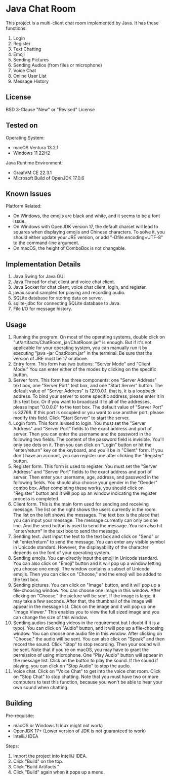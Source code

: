 # Java Chat Room
This project is a multi-client chat room implemented by Java. It has these functions: 
1. Login
2. Register
3. Text Chatting
4. Emoji
5. Sending Pictures
6. Sending Audios (from files or microphone)
7. Voice Chat
8. Online User List
9. Message History

## License
BSD 3-Clause "New" or "Revised" License

## Tested on
Operating System:
- macOS Ventura 13.2.1
- Windows 11 22H2

Java Runtime Environment:
- GraalVM CE 22.3.1
- Microsoft Build of OpenJDK 17.0.6

## Known Issues
Platform Related:
- On Windows, the emojis are black and white, and it seems to be a font issue.
- On Windows with OpenJDK version 17, the default charset will lead to squares when displaying emojis and Chinese characters. To solve it, you should either update your JRE version, or add "-Dfile.encoding=UTF-8" to the command-line argument.
- On macOS, the height of ComboBox is not changable. 

## Implementation Details
1. Java Swing for Java GUI
2. Java Thread for chat client and voice chat client.
3. Java Socket for chat client, voice chat client, login, and register.
4. javax.sound.sampled for playing and recording audio.
5. SQLite database for storing data on server.
6. sqlite-jdbc for connecting SQLite database to Java.
7. File I/O for message history.

## Usage
1. Running the program. On most of the operating systems, double click on "ut/artifacts/ChatRoom_jar/ChatRoom.jar" is enough. But if it's not applicable for your operating system, you can manually run it by executing "java -jar ChatRoom.jar" in the terminal. Be sure that the version of JRE must be 17 or above.
2. Entry form. This form has two buttons: "Server Mode" and "Client Mode." You can enter either of the modes by clicking on the specific button.
3. Server form. This form has three components: one "Server Address" text box, one "Server Port" text box, and one "Start Server" button. The default value of "Server Address" is 127.0.0.1, that is, it is a loopback address. To bind your server to some specific address, please enter it in this text box. Or if you want to broadcast it to all of the addresses, please input "0.0.0.0" to the text box. The default value of "Server Port" is 32768. If this port is occupied or you want to use another port, please modify this field. Click "Start Server" to start the server.
4. Login form. This form is used to login. You must set the "Server Address" and "Server Port" fields to the exact address and port of server. Then you can enter the username and the password in the following two fields. The content of the password field is invisible. You'll only see dots on it. Then you can click on "Login" button or hit the "enter/return" key on the keyboard, and you'll be in "Client" form. If you don't have an account, you can register one after clicking the "Register" button.
5. Register form. This form is used to register. You must set the "Server Address" and "Server Port" fields to the exact address and port of server. Then enter your username, age, address, and password in the following fields. You should also choose your gender in the "Gender" combo box. After completing these works, you should click on "Register" button and it will pop up an window indicating the register process is completed.
6. Client form. This is the main form used for sending and receiving message. The list on the right shows the users currently in the room. The list on the left shows the messages. The text box is the place that you can input your message. The message currently can only be one line. And the send button is used to send the message. You can also hit "enter/return" in the text box to send the message.
7. Sending text. Just input the text to the text box and click on "Send" or hit "enter/return" to send the message. You can enter any visible symbol in Unicode standard. However, the displayability of the character depends on the font of your operating system.
8. Sending emojis. You can directly input the emoji in Unicode standard. You can also click on "Emoji" button and it will pop up a window letting you choose one emoji. The window contains a subset of Unicode emojis. Then you can click on "Choose," and the emoji will be added to the text box.
9. Sending pictures. You can click on "Image" button, and it will pop up a file-choosing window. You can choose one image in this window. After clicking on "Choose," the picture will be sent. If the image is large, it may take a few seconds. After that, the thumbnail of the image will appear in the message list. Click on the image and it will pop up one "Image Viewer." This enables you to view the full sized image and you can change the size of this window.
10. Sending audios (sending videos in the requirement but I doubt if it is a typo). You can click on "Audio" button, and it will pop up a file-choosing window. You can choose one audio file in this window. After clicking on "Choose," the audio will be sent. You can also click on "Speak" and then record the sound. Click "Stop" to stop recording. Then your sound will be sent. Note that if you're on macOS, you may have to grant the permission of using microphone. One "Play Audio" button will appear in the message list. Click on the button to play the sound. If the sound if playing, you can click on "Stop Audio" to stop the audio.
11. Voice chat. Click on "Voice Chat" to get into the voice chat room. Click on "Stop Chat" to stop chatting. Note that you must have two or more computers to test this function, because you won't be able to hear your own sound when chatting.

## Building
Pre-requisite:
- macOS or Windows (Linux might not work)
- OpenJDK 17+ (Lower version of JDK is not guaranteed to work)
- IntelliJ IDEA

Steps:
1. Import the project into IntelliJ IDEA.
2. Click "Build" on the top.
3. Click "Build Artifacts."
4. Click "Build" again when it pops up a menu.